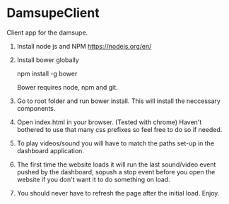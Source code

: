 # DamsupeClient
Client app for the damsupe.

1. Install node js and NPM
    https://nodejs.org/en/

2. Install bower globally 
   
    npm install -g bower

    Bower requires node, npm and git.

3. Go to root folder and run bower install.
   This will install the neccessary components.

4. Open index.html in your browser. (Tested with chrome) Haven't bothered to use that many css prefixes so feel free to do so if needed. 

5. To play videos/sound you will have to match the paths set-up in the dashboard application. 

6. The first time the website loads it will run the last sound/video event pushed by the dashboard, sopush a stop event before you open the website if you don't want it to do something on load.

7. You should never have to refresh the page after the initial load. Enjoy.



